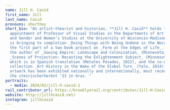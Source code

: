 ```yaml
---
name: Jill H. Casid
first_name: Jill
last_name: Casid
pronouns: she/they
short_bio: "An artist-theorist and historian, **Jill H. Casid** holds the
  appointment of Professor of Visual Studies in the Departments of Art History
  and Gender and Women’s Studies at the University of Wisconsin-Madison. Casid
  is bringing to completion _Doing Things with Being Undone in the Necrocene_,
  the first part of a two-book project on _Form at the Edges of Life_. Casid is
  the author of _Sowing Empire: Landscape and Colonization_ (Minnesota, 2005),
  _Scenes of Projection: Recasting the Enlightenment Subject_ (Minnesota, 2015)
  which is in Spanish translation (Metales Pesados, 2022), and the co-edited
  collection _Art History in the Wake of the Global Turn_ (Yale, 2014). Casid’s
  artwork has been exhibited nationally and internationally, most recently at
  the steirischerherbst ’23 in Graz. "
portraits:
  - media: 2024/02/jill-h-casid-1
rail_contributor_url: https://brooklynrail.org/contributor/Jill-H-Casid
website: http://jillhcasid.net/
instagram: jillhcasid
---
```

